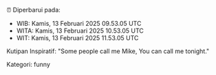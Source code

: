 ⏰ Diperbarui pada:
- WIB: Kamis, 13 Februari 2025 09.53.05 UTC
- WITA: Kamis, 13 Februari 2025 10.53.05 UTC
- WIT: Kamis, 13 Februari 2025 11.53.05 UTC

Kutipan Inspiratif:
"Some people call me Mike, You can call me tonight."


Kategori: funny

